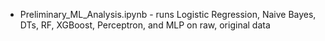 - Preliminary_ML_Analysis.ipynb - runs Logistic Regression, Naive Bayes, DTs, RF, XGBoost, Perceptron, and MLP on raw, original data
